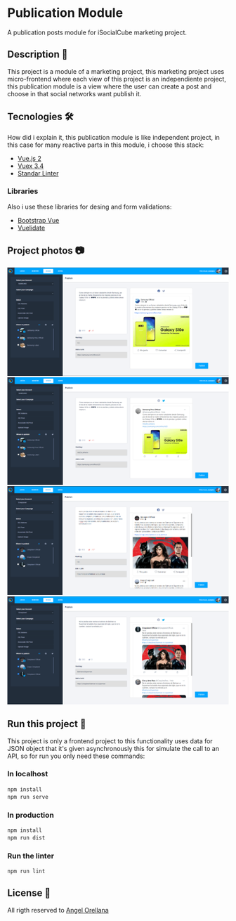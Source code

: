# Publication Module

A publication posts module for iSocialCube marketing project.

## Description 📝

This project is a module of a marketing project, this marketing project uses micro-frontend where each view of this project is an independiente project, this publication module is a view where the user can create a post and choose in that social networks want publish it.

## Tecnologies 🛠

How did i explain it, this publication module is like independent project, in this case for many reactive parts in this module, i choose this stack:

* [Vue.js 2](https://vuejs.org/)
* [Vuex 3.4](https://vuex.vuejs.org/)
* [Standar Linter](https://standardjs.com/)

### Libraries

Also i use these libraries for desing and form validations:

* [Bootstrap Vue](https://bootstrap-vue.org/)
* [Vuelidate](https://vuelidate.js.org/)

## Project photos 📷

![Image post samsung to facebook](https://github.com/luisangel2895/PublicationModule/blob/004363eb73e47189a3567dbed25c74f1bd9d16f4/images-markdown/img-1.png)
![Image post samsung to twitter](https://github.com/luisangel2895/PublicationModule/blob/004363eb73e47189a3567dbed25c74f1bd9d16f4/images-markdown/img-2.png)
![Image post cinescape to multiple facebooks](https://github.com/luisangel2895/PublicationModule/blob/004363eb73e47189a3567dbed25c74f1bd9d16f4/images-markdown/img-3.png)
![Image post cinescape to multiple twitters](https://github.com/luisangel2895/PublicationModule/blob/004363eb73e47189a3567dbed25c74f1bd9d16f4/images-markdown/img-4.png)


## Run this project 🚀

This project is only a frontend project to this functionality uses data for JSON object that it's given asynchronously this for simulate the call to an API, so for run you only need these commands:

### In localhost

```javascript
npm install
npm run serve
```

### In production

```javascript
npm install
npm run dist
```

### Run the linter

```javascript
npm run lint
```

## License 📃

All rigth reserved to [Angel Orellana](https://angelorellana.com/)
